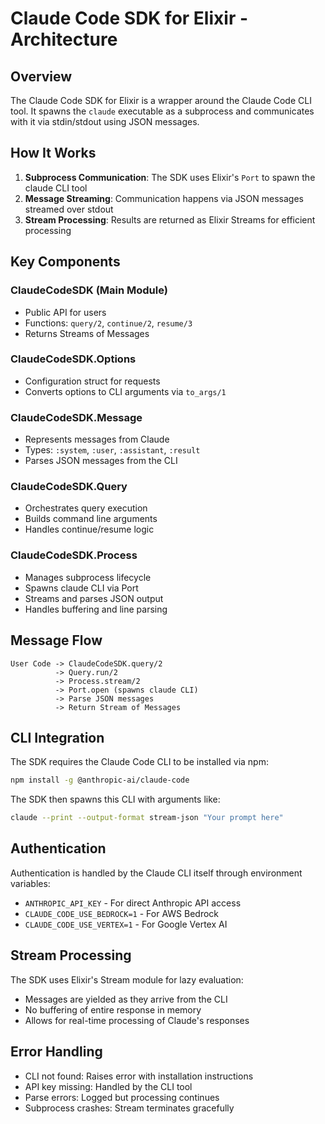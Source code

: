 # Claude Code SDK for Elixir - Architecture

## Overview

The Claude Code SDK for Elixir is a wrapper around the Claude Code CLI tool. It spawns the `claude` executable as a subprocess and communicates with it via stdin/stdout using JSON messages.

## How It Works

1. **Subprocess Communication**: The SDK uses Elixir's `Port` to spawn the claude CLI tool
2. **Message Streaming**: Communication happens via JSON messages streamed over stdout
3. **Stream Processing**: Results are returned as Elixir Streams for efficient processing

## Key Components

### ClaudeCodeSDK (Main Module)
- Public API for users
- Functions: `query/2`, `continue/2`, `resume/3`
- Returns Streams of Messages

### ClaudeCodeSDK.Options
- Configuration struct for requests
- Converts options to CLI arguments via `to_args/1`

### ClaudeCodeSDK.Message
- Represents messages from Claude
- Types: `:system`, `:user`, `:assistant`, `:result`
- Parses JSON messages from the CLI

### ClaudeCodeSDK.Query
- Orchestrates query execution
- Builds command line arguments
- Handles continue/resume logic

### ClaudeCodeSDK.Process
- Manages subprocess lifecycle
- Spawns claude CLI via Port
- Streams and parses JSON output
- Handles buffering and line parsing

## Message Flow

```
User Code -> ClaudeCodeSDK.query/2
          -> Query.run/2
          -> Process.stream/2
          -> Port.open (spawns claude CLI)
          -> Parse JSON messages
          -> Return Stream of Messages
```

## CLI Integration

The SDK requires the Claude Code CLI to be installed via npm:
```bash
npm install -g @anthropic-ai/claude-code
```

The SDK then spawns this CLI with arguments like:
```bash
claude --print --output-format stream-json "Your prompt here"
```

## Authentication

Authentication is handled by the Claude CLI itself through environment variables:
- `ANTHROPIC_API_KEY` - For direct Anthropic API access
- `CLAUDE_CODE_USE_BEDROCK=1` - For AWS Bedrock
- `CLAUDE_CODE_USE_VERTEX=1` - For Google Vertex AI

## Stream Processing

The SDK uses Elixir's Stream module for lazy evaluation:
- Messages are yielded as they arrive from the CLI
- No buffering of entire response in memory
- Allows for real-time processing of Claude's responses

## Error Handling

- CLI not found: Raises error with installation instructions
- API key missing: Handled by the CLI tool
- Parse errors: Logged but processing continues
- Subprocess crashes: Stream terminates gracefully